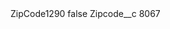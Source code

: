 <?xml version="1.0" encoding="UTF-8"?>
<CustomMetadata xmlns="http://soap.sforce.com/2006/04/metadata" xmlns:xsi="http://www.w3.org/2001/XMLSchema-instance" xmlns:xsd="http://www.w3.org/2001/XMLSchema">
    <label>ZipCode1290</label>
    <protected>false</protected>
    <values>
        <field>Zipcode__c</field>
        <value xsi:type="xsd:string">8067</value>
    </values>
</CustomMetadata>
